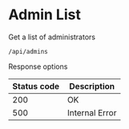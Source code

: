 Admin List
===================

Get a list of administrators

```shell title="Method <span class='color-method'>GET</span>"
/api/admins
```

Response options

| Status code                          | Description    |
|--------------------------------------|----------------|
| <span class='color-200'>200</span>   | OK             |
| <span class='color-error'>500</span> | Internal Error |